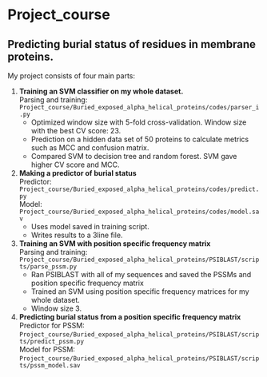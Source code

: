 # Project_course
## Predicting burial status of residues in membrane proteins.
My project consists of four main parts:
1. **Training an SVM classifier on my whole dataset.**  
Parsing and training: `Project_course/Buried_exposed_alpha_helical_proteins/codes/parser_i.py`
	* Optimized window size with 5-fold cross-validation. Window size with the best CV score: 23.
	* Prediction on a hidden data set of 50 proteins to calculate metrics such as MCC and confusion matrix.
	* Compared SVM to decision tree and random forest. SVM gave higher CV score and MCC. 
2. **Making a predictor of burial status**  
Predictor: `Project_course/Buried_exposed_alpha_helical_proteins/codes/predict.py`  
Model: `Project_course/Buried_exposed_alpha_helical_proteins/codes/model.sav`
	* Uses model saved in training script.
	* Writes results to a 3line file.  
3. **Training an SVM with position specific frequency matrix**  
Parsing and training: `Project_course/Buried_exposed_alpha_helical_proteins/PSIBLAST/scripts/parse_pssm.py`  
	* Ran PSIBLAST with all of my sequences and saved the PSSMs and position specific frequency matrix
	* Trained an SVM using position specific frequency matrices for my whole dataset.
	* Window size 3.  
4. **Predicting burial status from a position specific frequency matrix**  
Predictor for PSSM: `Project_course/Buried_exposed_alpha_helical_proteins/PSIBLAST/scripts/predict_pssm.py`  
Model for PSSM: `Project_course/Buried_exposed_alpha_helical_proteins/PSIBLAST/scripts/pssm_model.sav`  



